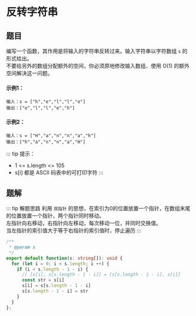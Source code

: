 # 反转字符串

## 题目

编写一个函数，其作用是将输入的字符串反转过来。输入字符串以字符数组 `s` 的形式给出。<br>
不要给另外的数组分配额外的空间，你必须原地修改输入数组、使用 O(1) 的额外空间解决这一问题。

#### 示例1：
```
输入：s = ["h","e","l","l","o"]
输出：["o","l","l","e","h"]
```

#### 示例2：
```
输入：s = ["H","a","n","n","a","h"]
输出：["h","a","n","n","a","H"]
```

::: tip 提示：
- 1 <= s.length <= 105
- s[i] 都是 ASCII 码表中的可打印字符
:::

## 题解
::: tip 解题思路
利用 `双指针` 的思想，在索引为0的位置放置一个指针，在数组末尾的位置放置一个指针，两个指针同时移动。<br>
左指针向右移动，右指针向左移动，每次移动一位，并同时交换值。<br>
当左指针的索引值大于等于右指针的索引值时，停止遍历
:::

```ts
/**
 * @param s
 */
export default function(s: string[]): void {
  for (let i = 0; i < s.length; i ++) {
    if (i < s.length - 1 - i) {
      // [s[i], s[s.length - 1 - i]] = [s[s.length - 1 - i], s[i]]
      const str = s[i]
      s[i] = s[s.length - 1 - i]
      s[s.length - 1 - i] = str
    }
  }
};
```

